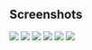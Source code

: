 ## Screenshots
![](https://github.com/user-attachments/assets/e28624b7-adf5-424f-9b1e-c68fbbbf817a)
![](https://github.com/user-attachments/assets/53b84808-27e3-4768-b59a-b217eca1cf4d)
![](https://github.com/user-attachments/assets/bde276f3-0cc4-4837-8e2d-bb234d688f30)
![](https://github.com/user-attachments/assets/d7f2c7d8-36e2-45b0-95e4-cfbf874c4fb1)
![](https://github.com/user-attachments/assets/d4907a1c-f35f-4c8b-a257-130041cb94d5)
![](https://github.com/user-attachments/assets/63380daf-89b9-4447-8ebe-f57d7ec54b1e)

